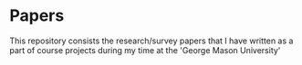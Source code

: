 # Papers
This repository consists the research/survey papers that I have written as a part of course projects during my time at the 'George Mason University'
